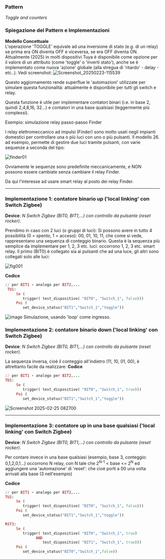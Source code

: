 ### Pattern 
_Toggle and counters_


### Spiegazione del Pattern e Implementazioni

**Modello Concettuale**  
L'operazione 'TOGGLE' equivale ad una inversione di stato (e.g. di un relay) se prima era ON diventa OFF e viceversa, se era OFF diventa ON.<br>
Attualmente (2025) in molti dispositivi Tuya è disponibile come opzione per il valore di un attributo (come 'toggle' o 'inverti stato'), anche se è implementato come nuova 'azione' globale (alla stregua di 'ritardo' - delay - etc..). Vedi screenshot:
![Screenshot_20250223-115539](https://github.com/user-attachments/assets/5f223434-b0f2-4e99-99ba-c380ac12b10a)

Questo aggiornamento rende superflue le 'automazioni' utilizzate per simulare questa funzionalità: attualmente è disponibile per tutti gli switch e relay.

Questa funzione è utile per implementare contatori binari (i.e. in base 2, quindi 2,4,8,16, 32...) e contatori in una base qualsiasi (leggermente più complessi).

Esempio: simulazione relay passo-passo Finder

I relay elettromeccanico ad impulsi (Finder) sono molto usati negli impianti domestici per controllare una o più luci con uno o più pulsanti. Il modello 26. ad esempio, permette di gestire due luci tramite pulsanti, con varie sequenze a seconda del tipo:

![finder01](https://github.com/user-attachments/assets/1fa05d9d-947a-4944-a6ed-d1b5cc226ee5)

Ovviamente le sequenze sono predefinite meccanicamente, e NON possono essere cambiate senza cambiare il relay Finder.

Da qui l'interesse ad usare smart relay al posto dei relay Finder.

---
### Implementazione 1: contatore binario up ('local linking' con Switch Zigbee)

**Device**:  _N Switch Zigbee (BIT0, BIT1,...) con controllo da pulsante (reset rocker)_.

Prendimo in caso con 2 luci (o gruppi di luci): Si possono avere in tutto 4 possibilità (0 = spento, 1 = acceso): 00, 01, 10, 11, che come si vede, rappresentano una sequenza di conteggio binario.
Questa è la sequenza più semplice da implementare per 1, 2, 3 etc. luci: occorrono 1, 2, 3 etc. smart relay. Il primo (BIT0) è collegato sia ai pulsanti che ad una luce, gli altri sono collegati solo alle luci:

![fig001](https://github.com/user-attachments/assets/08601739-e811-4408-8b76-de448febe187)

**Codice**
```ruby
// per BIT1 - analogo per BIT2,...
 TU1:
     Se ( 
        trigger( test_dispositivo( "BIT0", "Switch_1", false)))
     Poi (
        set_device_status("BIT1","Switch_1","toggle"))
```
  ![image](https://github.com/user-attachments/assets/5107e6c2-f0ef-4927-b579-50bd101a3cd3)
Simulazione, usando 'loop' come ingresso.

### Implementazione 2: contatore binario down ('local linking' con Switch Zigbee)

**Device**:  _N Switch Zigbee (BIT0, BIT1,...) con controllo da pulsante (reset rocker)_.

La sequenza inversa, cioè il conteggio all'indietro (11, 10, 01, 00), è altrettanto facile da realizzare:
**Codice**
```ruby
// per BIT1 - analogo per BIT2,...
TD1:
     Se ( 
        trigger( test_dispositivo( "BIT0", "Switch_1", true)))
     Poi (
        set_device_status("BIT1","Switch_1","toggle"))
```
![Screenshot 2025-02-25 082700](https://github.com/user-attachments/assets/923caad3-f436-4a5b-99cf-ff0faa399aa6)

---
### Implementazione 3: contatore up in una base qualsiasi ('local linking' con Switch Zigbee)

**Device**:  _N Switch Zigbee (BIT0, BIT1,...) con controllo da pulsante (reset rocker)_.

Per contare invece in una base qualsiasi (esempio, base 3, conteggio: 0,1,2,0,1...) 
occorrono N relay, con N  tale che  2<sup>N-1</sup> &lt; base &lt;= 2<sup>N</sup> ed aggiungere una 'automazione' di 'reset': che cioè porti a 00 una volta arrivati alla base (3 nell'esempio)

**Codice**
```ruby
// per BIT1 - analogo per BIT2,...
TU1:
     Se ( 
        trigger( test_dispositivo( "BIT0", "Switch_1", false)))
     Poi (
        set_device_status("BIT1","Switch_1","toggle"))

RST3:
     Se ( 
        trigger( test_dispositivo( "BIT0", "Switch_1", true)
              AND
                 test_dispositivo( "BIT1", "Switch_1", true)))
     Poi (
        set_device_status("BIT0","Switch_1",false))

```

